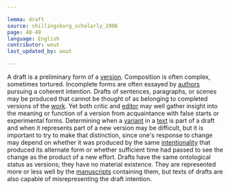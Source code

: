 ```yaml
---

lemma: draft
source: shillingsburg_scholarly_1986
page: 48-49
language: English
contributor: wout
last_updated_by: wout

---
```


A draft is a preliminary form of a [version](version.html). Composition is often complex, sometimes tortured. Incomplete forms are often essayed by [authors](author.html) pursuing a coherent intention. Drafts of sentences, paragraphs, or scenes may be produced that cannot be thought of as belonging to completed versions of the [work](work.html). Yet both critic and [editor](editorScholarly.html) may well gather insight into the meaning or function of a version from acquaintance with false starts or experimental forms. Determining when a [variant](variant.html) in a [text](text.html) is part of a draft and when it represents part of a new version may be difficult, but it is important to try to make that distinction, since one's response to change may depend on whether it was produced by the same [intentionality](intentionality.html) that produced its alternate form or whether sufficient time had passed to see the change as the product of a new effort. Drafts have the same ontological status as versions; they have no material existence. They are represented more or less well by the [manuscripts](manuscript.html) containing them, but texts of drafts are also capable of misrepresenting the draft intention.
